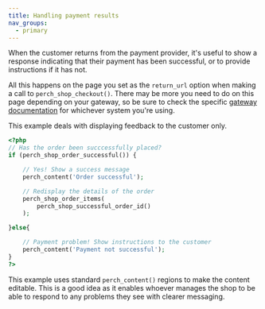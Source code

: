 ```yaml
---
title: Handling payment results
nav_groups:
  - primary
---
```


When the customer returns from the payment provider, it's useful to show a response indicating that their payment has been successful, or to provide instructions if it has not.

All this happens on the page you set as the `return_url` option when making a call to `perch_shop_checkout()`. There may be more you need to do on this page depending on your gateway, so be sure to check the specific [gateway documentation](/addons/shop/gateways/) for whichever system you're using.

This example deals with displaying feedback to the customer only.

```php
<?php
// Has the order been succcessfully placed?
if (perch_shop_order_successful()) {

    // Yes! Show a success message
    perch_content('Order successful');

    // Redisplay the details of the order
    perch_shop_order_items(
        perch_shop_successful_order_id()
    );

}else{

    // Payment problem! Show instructions to the customer
    perch_content('Payment not successful');
}
?>
```

This example uses standard `perch_content()` regions to make the content editable. This is a good idea as it enables whoever manages the shop to be able to respond to any problems they see with clearer messaging.
